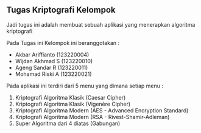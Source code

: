 ## Tugas Kriptografi Kelompok
Jadi tugas ini adalah membuat sebuah aplikasi yang menerapkan algoritma kriptografi 

Pada Tugas ini Kelompok ini beranggotakan : 
- Akbar Ariffianto (123220004)
- Wijdan Akhmad S (123220010)
- Ageng Sandar R (123220011)
- Mohamad Riski A (123220021)

Pada aplikasi ini terdiri dari 5 menu yang dimana setiap menu : 
1. Kriptografi Algoritma Klasik (Caesar Cipher)
2. Kriptografi Algoritma Klasik (Vigenère Cipher)
3. Kriptografi Algoritma Modern (AES - Advanced Encryption Standard)
4. Kriptografi Algoritma Modern (RSA - Rivest-Shamir-Adleman)
5. Super Algoritma dari 4 diatas (Gabungan)
